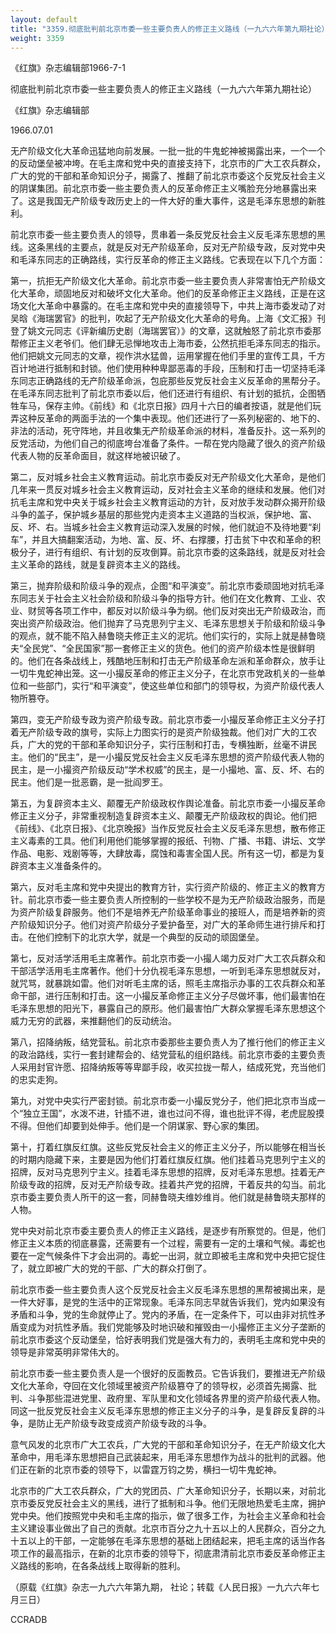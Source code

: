 ```yaml
---
layout: default
title: "3359.彻底批判前北京市委一些主要负责人的修正主义路线（一九六六年第九期社论）"
weight: 3359
---
```


《红旗》杂志编辑部1966-7-1

彻底批判前北京市委一些主要负责人的修正主义路线（一九六六年第九期社论）

《红旗》杂志编辑部

1966.07.01

无产阶级文化大革命迅猛地向前发展。一批一批的牛鬼蛇神被揭露出来，一个一个的反动堡垒被冲垮。在毛主席和党中央的直接支持下，北京市的广大工农兵群众，广大的党的干部和革命知识分子，揭露了、推翻了前北京市委这个反党反社会主义的阴谋集团。前北京市委一些主要负责人的反革命修正主义嘴脸充分地暴露出来了。这是我国无产阶级专政历史上的一件大好的重大事件，这是毛泽东思想的新胜利。

前北京市委一些主要负责人的领导，贯串着一条反党反社会主义反毛泽东思想的黑线。这条黑线的主要点，就是反对无产阶级革命，反对无产阶级专政，反对党中央和毛泽东同志的正确路线，实行反革命的修正主义路线。它表现在以下几个方面：

第一，抗拒无产阶级文化大革命。前北京市委一些主要负责人非常害怕无产阶级文化大革命，顽固地反对和破坏文化大革命。他们的反革命修正主义路线，正是在这场文化大革命中暴露的。在毛主席和党中央的直接领导下，中共上海市委发动了对吴晗《海瑞罢官》的批判，吹起了无产阶级文化大革命的号角。上海《文汇报》刊登了姚文元同志《评新编历史剧（海瑞罢官）》的文章，这就触怒了前北京市委那帮修正主义老爷们。他们肆无忌惮地攻击上海市委，公然抗拒毛泽东同志的指示。他们把姚文元同志的文章，视作洪水猛兽，运用掌握在他们手里的宣传工具，千方百计地进行抵制和封锁。他们使用种种卑鄙恶毒的手段，压制和打击一切坚持毛泽东同志正确路线的无产阶级革命派，包庇那些反党反社会主义反革命的黑帮分子。在毛泽东同志批判了前北京市委以后，他们还进行有组织、有计划的抵抗，企图牺牲车马，保存主帅。《前线》和《北京日报》四月十六日的编者按语，就是他们玩弄这种反革命的两面手法的一个集中表现。他们还进行了一系列秘密的、地下的、非法的活动，死守阵地，并且收集无产阶级革命派的材料，准备反扑。这一系列的反党活动，为他们自己的彻底垮台准备了条件。一帮在党内隐藏了很久的资产阶级代表人物的反革命面目，就这样地被识破了。

第二，反对城乡社会主义教育运动。前北京市委反对无产阶级文化大革命，是他们几年来一贯反对城乡社会主义教育运动，反对社会主义革命的继续和发展。他们对抗毛主席和党中央关于城乡社会主义教育运动的方针，反对放手发动群众揭开阶级斗争的盖子，保护城乡基层的那些党内走资本主义道路的当权派，保护地、富、反、坏、右。当城乡社会主义教育运动深入发展的时候，他们就迫不及待地要“刹车”，并且大搞翻案活动，为地、富、反、坏、右撑腰，打击贫下中农和革命的积极分子，进行有组织、有计划的反攻倒算。前北京市委的这条路线，就是反对社会主义革命的路线，就是复辟资本主义的路线。

第三，抛弃阶级和阶级斗争的观点，企图“和平演变”。前北京市委顽固地对抗毛泽东同志关于社会主义社会阶级和阶级斗争的指导方针。他们在文化教育、工业、农业、财贸等各项工作中，都反对以阶级斗争为纲。他们反对突出无产阶级政治，而突出资产阶级政治。他们抛弃了马克思列宁主义、毛泽东思想关于阶级和阶级斗争的观点，就不能不陷入赫鲁晓夫修正主义的泥坑。他们实行的，实际上就是赫鲁晓夫“全民党”、“全民国家”那一套修正主义的货色。他们的资产阶级本性是很鲜明的。他们在各条战线上，残酷地压制和打击无产阶级革命左派和革命群众，放手让一切牛鬼蛇神出笼。这一小撮反革命的修正主义分子，在北京市党政机关的一些单位和一些部门，实行“和平演变”，使这些单位和部门的领导权，为资产阶级代表人物所篡夺。

第四，变无产阶级专政为资产阶级专政。前北京市委一小撮反革命修正主义分子打着无产阶级专政的旗号，实际上力图实行的是资产阶级独裁。他们对广大的工农兵，广大的党的干部和革命知识分子，实行压制和打击，专横独断，丝毫不讲民主。他们的“民主”，是一小撮反党反社会主义反毛泽东思想的资产阶级代表人物的民主，是一小撮资产阶级反动“学术权威”的民主，是一小撮地、富、反、坏、右的民主。他们是一批恶霸，是一批阎罗王。

第五，为复辟资本主义、颠覆无产阶级政权作舆论准备。前北京市委一小撮反革命修正主义分子，非常重视制造复辟资本主义、颠覆无产阶级政权的舆论。他们把《前线》、《北京日报》、《北京晚报》当作反党反社会主义反毛泽东思想，散布修正主义毒素的工具。他们利用他们能够掌握的报纸、刊物、广播、书籍、讲坛、文学作品、电影、戏剧等等，大肆放毒，腐蚀和毒害全国人民。所有这一切，都是为复辟资本主义准备条件的。

第六，反对毛主席和党中央提出的教育方针，实行资产阶级的、修正主义的教育方针。前北京市委一些主要负责人所控制的一些学校不是为无产阶级政治服务，而是为资产阶级复辟服务。他们不是培养无产阶级革命事业的接班人，而是培养新的资产阶级知识分子。他们对资产阶级分子爱护备至，对广大的革命师生进行排斥和打击。在他们控制下的北京大学，就是一个典型的反动的顽固堡垒。

第七，反对活学活用毛主席著作。前北京市委一小撮人竭力反对广大工农兵群众和干部活学活用毛主席著作。他们十分仇视毛泽东思想，一听到毛泽东思想就反对，就咒骂，就暴跳如雷。他们对听毛主席的话，照毛主席指示办事的工农兵群众和革命干部，进行压制和打击。这一小撮反革命修正主义分子尽做坏事，他们最害怕在毛泽东思想的阳光下，暴露自己的原形。他们最害怕广大群众掌握毛泽东思想这个威力无穷的武器，来推翻他们的反动统治。

第八，招降纳叛，结党营私。前北京市委那些主要负责人为了推行他们的修正主义的政治路线，实行一套封建帮会的、结党营私的组织路线。前北京市委的主要负责人采用封官许愿、招降纳叛等等卑鄙手段，收买拉拢一帮人，结成死党，充当他们的忠实走狗。

第九，对党中央实行严密封锁。前北京市委一小撮反党分子，他们把北京市当成一个“独立王国”，水泼不进，针插不进，谁也过问不得，谁也批评不得，老虎屁股摸不得。但他们却要到处伸手。他们是一个阴谋家、野心家的集团。

第十，打着红旗反红旗。这些反党反社会主义的修正主义分子，所以能够在相当长的时期内隐藏下来，主要是因为他们打着红旗反红旗。他们挂着马克思列宁主义的招牌，反对马克思列宁主义。挂着毛泽东思想的招牌，反对毛泽东思想。挂着无产阶级专政的招牌，反对无产阶级专政。挂着共产党的招牌，干着反共的勾当。前北京市委主要负责人所干的这一套，同赫鲁晓夫维妙维肖。他们就是赫鲁晓夫那样的人物。

党中央对前北京市委主要负责人的修正主义路线，是逐步有所察觉的。但是，他们修正主义本质的彻底暴露，还需要有一个过程，需要有一定的土壤和气候。毒蛇也要在一定气候条件下才会出洞的。毒蛇一出洞，就立即被毛主席和党中央把它捉住了，就立即被广大的党的干部、广大的群众打倒了。

前北京市委一些主要负责人这个反党反社会主义反毛泽东思想的黑帮被揭出来，是一件大好事，是党的生活中的正常现象。毛泽东同志早就告诉我们，党内如果没有矛盾和斗争，党的生命就停止了。党内的矛盾，在一定条件下，可以由非对抗性矛盾变成为对抗性矛盾。我们党能够及时地识破和摧毁由一小撮修正主义分子垄断的前北京市委这个反动堡垒，恰好表明我们党是强大有力的，表明毛主席和党中央的领导是非常英明非常伟大的。

前北京市委一些主要负责人是一个很好的反面教员。它告诉我们，要推进无产阶级文化大革命，夺回在文化领域里被资产阶级篡夺了的领导权，必须首先揭露、批判、斗争那些混进党里、政府里、军队里和文化领域各界里的资产阶级代表人物。同这一批反党反社会主义反毛泽东思想的修正主义分子的斗争，是复辟反复辟的斗争，是防止无产阶级专政变成资产阶级专政的斗争。

意气风发的北京市广大工农兵，广大党的干部和革命知识分子，在无产阶级文化大革命中，用毛泽东思想把自己武装起来，用毛泽东思想作为战斗的批判的武器。他们正在新的北京市委的领导下，以雷霆万钧之势，横扫一切牛鬼蛇神。

北京市的广大工农兵群众，广大的党团员、广大革命知识分子，长期以来，对前北京市委反党反社会主义的黑线，进行了抵制和斗争。他们无限地热爱毛主席，拥护党中央。他们按照党中央和毛主席的指示，做了很多工作，为社会主义革命和社会主义建设事业做出了自己的贡献。北京市百分之九十五以上的人民群众，百分之九十五以上的干部，一定能够在毛泽东思想的基础上团结起来，把毛主席的话当作各项工作的最高指示，在新的北京市委的领导下，彻底肃清前北京市委反革命修正主义路线的影响，在各条战线上取得新的胜利。

（原载《红旗》杂志一九六六年第九期， 社论；转载《人民日报》一九六六年七月三日）

CCRADB

